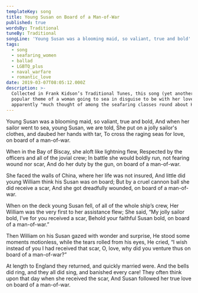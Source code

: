 ```yaml
---
templateKey: song
title: Young Susan on Board of a Man-of-War
published: true
wordsBy: Traditional
tuneBy: Traditional
songLine: 'Young Susan was a blooming maid, so valiant, true and bold'
tags:
  - song
  - seafaring_women
  - ballad
  - LGBTQ_plus
  - naval_warfare
  - romantic_love
date: 2019-03-07T08:05:12.000Z
description: >-
  Collected in Frank Kidson’s Traditional Tunes, this song (yet another on the
  popular theme of a woman going to sea in disguise to be with her lover) was
  apparently "much thought of among the seafaring classes round about Hull."
---
```

Young Susan was a blooming maid, so valiant, true and bold,
And when her sailor went to sea, young Susan, we are told,
She put on a jolly sailor's clothes, and daubed her hands with tar,
To cross the raging seas for love, on board of a man-of-war.

When in the Bay of Biscay, she aloft like lightning flew,
Respected by the officers and all of the jovial crew;
In battle she would boldly run, not fearing wound nor scar,
And do her duty by the gun, on board of a man-of-war.

She faced the walls of China, where her life was not insured,
And little did young William think his Susan was on board;
But by a cruel cannon ball she did receive a scar,
And she got dreadfully wounded, on board of a man-of-war.

When on the deck young Susan fell, of all of the whole ship’s crew,
Her William was the very first to her assistance flew;
She said, “My jolly sailor bold, I’ve for you received a scar,
Behold your faithful Susan bold, on board of a man-of-war.”

Then William on his Susan gazed with wonder and surprise,
He stood some moments motionless, while the tears rolled from his eyes,
He cried, “I wish instead of you I had received that scar,
O, love, why did you venture thus on board of a man-of-war?”

At length to England they returned, and quickly married were.
And the bells did ring, and they all did sing, and banished every care!
They often think upon that day when she received the scar,
And Susan followed her true love on board of a man-of-war.
